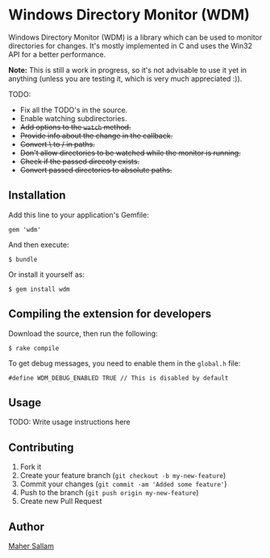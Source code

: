 # Windows Directory Monitor (WDM)

Windows Directory Monitor (WDM) is a library which can be used to monitor directories for changes.
It's mostly implemented in C and uses the Win32 API for a better performance.

**Note:** This is still a work in progress, so it's not advisable to use
it yet in anything (unless you are testing it, which is very much appreciated :)).

TODO:

- Fix all the TODO's in the source.
- Enable watching subdirectories.
- ~~Add options to the `watch` method.~~
- ~~Provide info about the change in the callback.~~
- ~~Convert \ to / in paths.~~
- ~~Don't allow directories to be watched while the monitor is running.~~
- ~~Check if the passed direcoty exists.~~
- ~~Convert passed directories to absolute paths.~~

## Installation

Add this line to your application's Gemfile:

    gem 'wdm'

And then execute:

    $ bundle

Or install it yourself as:

    $ gem install wdm

## Compiling the extension for developers

Download the source, then run the following:

	$ rake compile

To get debug messages, you need to enable them in the `global.h` file:

	#define WDM_DEBUG_ENABLED TRUE // This is disabled by default

## Usage

TODO: Write usage instructions here

## Contributing

1. Fork it
2. Create your feature branch (`git checkout -b my-new-feature`)
3. Commit your changes (`git commit -am 'Added some feature'`)
4. Push to the branch (`git push origin my-new-feature`)
5. Create new Pull Request

## Author

[Maher Sallam](https://github.com/Maher4Ever)